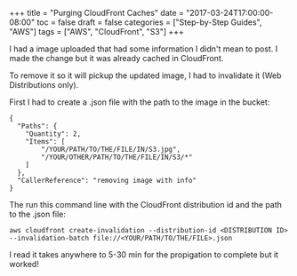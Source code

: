 +++
title = "Purging CloudFront Caches"
date = "2017-03-24T17:00:00-08:00"
toc = false
draft = false
categories = ["Step-by-Step Guides", "AWS"]
tags = ["AWS", "CloudFront", "S3"]
+++

I had a image uploaded that had some information I didn't mean to post. I made the change but it was already cached in CloudFront.
 
To remove it so it will pickup the updated image, I had to invalidate it (Web Distributions only).

First I had to create a .json file with the path to the image in the bucket:

```
{
  "Paths": {
    "Quantity": 2,
    "Items": [
        "/YOUR/PATH/TO/THE/FILE/IN/S3.jpg",
        "/YOUR/OTHER/PATH/TO/THE/FILE/IN/S3/*"
    ]
  },
  "CallerReference": "removing image with info"
}
```

The run this command line with the CloudFront distribution id and the path to the .json file:

```
aws cloudfront create-invalidation --distribution-id <DISTRIBUTION ID> --invalidation-batch file://<YOUR/PATH/TO/THE/FILE>.json
```

I read it takes anywhere to 5-30 min for the propigation to complete but it worked!